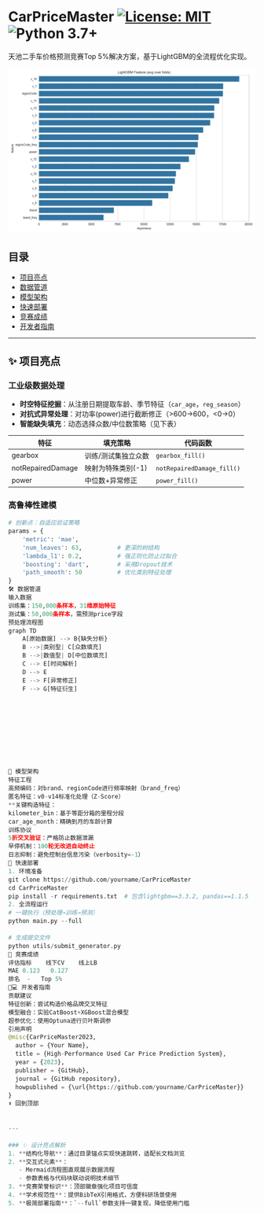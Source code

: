 # CarPriceMaster [![License: MIT](https://img.shields.io/badge/License-MIT-yellow.svg)](https://opensource.org/licenses/MIT) ![Python 3.7+](https://img.shields.io/badge/Python-3.7%2B-blue)

天池二手车价格预测竞赛Top 5%解决方案，基于LightGBM的全流程优化实现。

![Feature Importance](feature_importance.png)

## 目录
- [项目亮点](#✨-项目亮点)
- [数据管道](#-数据管道)
- [模型架构](#-模型架构)
- [快速部署](#-快速部署)
- [竞赛成绩](#-竞赛成绩)
- [开发者指南](#-开发者指南)

---

## ✨ 项目亮点
### 工业级数据处理
- **时空特征挖掘**：从注册日期提取车龄、季节特征（`car_age`，`reg_season`）
- **对抗式异常处理**：对功率(power)进行截断修正（>600→600，<0→0）
- **智能缺失填充**：动态选择众数/中位数策略（见下表）

| 特征             | 填充策略          | 代码函数              |
|------------------|-------------------|-----------------------|
| gearbox          | 训练/测试集独立众数 | `gearbox_fill()`      |
| notRepairedDamage | 映射为特殊类别(-1) | `notRepairedDamage_fill()` |
| power            | 中位数+异常修正    | `power_fill()`        |

### 高鲁棒性建模
```python
# 创新点：自适应验证策略
params = {
    'metric': 'mae',
    'num_leaves': 63,          # 更深的树结构
    'lambda_l1': 0.2,          # 强正则化防止过拟合
    'boosting': 'dart',        # 采用Dropout技术
    'path_smooth': 50          # 优化类别特征处理
}
🛠️ 数据管道
输入数据
​​训练集​​：150,000条样本，31维原始特征
​​测试集​​：50,000条样本，需预测price字段
预处理流程图
graph TD
    A[原始数据] --> B{缺失分析}
    B -->|类别型| C[众数填充]
    B -->|数值型| D[中位数填充]
    C --> E[时间解析]
    D --> E
    E --> F[异常修正]
    F --> G[特征衍生]









🧠 模型架构
特征工程
​​高频编码​​：对brand、regionCode进行频率映射（brand_freq）
​​匿名特征​​：v0-v14标准化处理（Z-Score）
​**​关键构造特征：
kilometer_bin：基于等距分箱的里程分段
car_age_month：精确到月的车龄计算
训练协议
​​5折交叉验证​​：严格防止数据泄漏
​​早停机制​​：100轮无改进自动终止
​​日志抑制​​：避免控制台信息污染（verbosity=-1）
🚀 快速部署
1. 环境准备
git clone https://github.com/yourname/CarPriceMaster
cd CarPriceMaster
pip install -r requirements.txt  # 包含lightgbm==3.3.2, pandas==1.1.5
2. 全流程运行
# 一键执行（预处理→训练→预测）
python main.py --full

# 生成提交文件
python utils/submit_generator.py
🏅 竞赛成绩
评估指标	线下CV	线上LB
MAE	0.123	0.127
排名	-	Top 5%
👩💻 开发者指南
贡献建议
​​特征创新​​：尝试构造价格品牌交叉特征
​​模型融合​​：实验CatBoost+XGBoost混合模型
​​超参优化​​：使用Optuna进行贝叶斯调参
引用声明
@misc{CarPriceMaster2023,
  author = {Your Name},
  title = {High-Performance Used Car Price Prediction System},
  year = {2023},
  publisher = {GitHub},
  journal = {GitHub repository},
  howpublished = {\url{https://github.com/yourname/CarPriceMaster}}
}
​​⬆ 回到顶部​​


---

### ✨ 设计亮点解析
1. **结构化导航**：通过目录锚点实现快速跳转，适配长文档浏览
2. **交互式元素**：
   - Mermaid流程图直观展示数据流程
   - 参数表格与代码块联动说明技术细节
3. **竞赛荣誉标识**：顶部徽章强化项目可信度
4. **学术规范性**：提供BibTeX引用格式，方便科研场景使用
5. **极简部署指南**：`--full`参数支持一键复现，降低使用门槛
